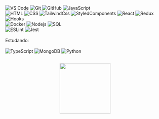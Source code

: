 <div align="left">
  <img alt="VS Code" src="https://img.shields.io/badge/-VSCode-black?style=flat-square&logo=visual-studio-code">
  <img alt="Git" src="https://img.shields.io/badge/-Git-black?style=flat-square&logo=git">
  <img alt="GitHub" src="https://img.shields.io/badge/-GitHub-black?style=flat-square&logo=github">
  <img alt="JavaScript" src="https://img.shields.io/badge/-JavaScript-black?style=flat-square&logo=javascript">
  <br/>
  <img alt="HTML" src="https://img.shields.io/badge/-HTML-black?style=flat-square&logo=html5&logoColor=white">
  <img alt="CSS" src="https://img.shields.io/badge/-CSS-black?style=flat-square&logo=css3">
  <img alt="TailwindCss" src="https://img.shields.io/badge/-TailwindCss-black?style=flat-square&logo=TailwindCss">
  <img alt="StyledComponents" src="https://img.shields.io/badge/-StyledComponents-black?style=flat-square&logo=StyledComponents">
  <img alt="React" src="https://img.shields.io/badge/-React-black?style=flat-square&logo=react">
  <img alt="Redux" src="https://img.shields.io/badge/-Redux-black?style=flat-square&logo=redux">
  <img alt="Hooks" src="https://img.shields.io/badge/-Hooks-black?style=flat-square&logo=react">
  <br/>
  <img alt="Docker" src="https://img.shields.io/badge/-Docker-black?style=flat-square&logo=docker">
  <img alt="Nodejs" src="https://img.shields.io/badge/-Nodejs-black?style=flat-square&logo=Node.js">
  <img alt="SQL" src="https://img.shields.io/badge/-SQL-black?style=flat-square&logo=MySQL">
  <br/>
  <img alt="ESLint" src="https://img.shields.io/badge/-ESLint-black?style=flat-square&logo=ESLint">
  <img alt="Jest" src="https://img.shields.io/badge/-Jest-black?style=flat-square&logo=Jest">
</div>
<br/>
<div align="left">
Estudando:
</div>
<br />
<div align="left">
  <img alt="TypeScript" src="https://img.shields.io/badge/-TypeScript-black?style=flat-square&logo=typescript">
  <img alt="MongoDB" src="https://img.shields.io/badge/-MongoDB-black?style=flat-square&logo=mongodb">
  <img alt="Python" src="https://img.shields.io/badge/-Python-black?style=flat-square&logo=Python">
</div>

##
<div align="center">
  <span>
     <a href="https://github.com/ioott">
     <img height="160em" src="https://github-readme-stats.vercel.app/api/top-langs/?username=ioott&layout=compact&langs_count=7&theme=chartreuse-dark"/>
  </span>
</div>
